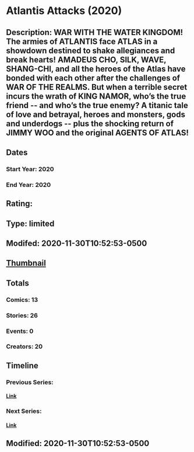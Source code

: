 # Atlantis Attacks (2020)
## Description: WAR WITH THE WATER KINGDOM! The armies of ATLANTIS face ATLAS in a showdown destined to shake allegiances and break hearts! AMADEUS CHO, SILK, WAVE, SHANG-CHI, and all the heroes of the Atlas have bonded with each other after the challenges of WAR OF THE REALMS. But when a terrible secret incurs the wrath of KING NAMOR, who’s the true friend -- and who’s the true enemy? A titanic tale of love and betrayal, heroes and monsters, gods and underdogs -- plus the shocking return of JIMMY WOO and the original AGENTS OF ATLAS! 
## Dates
### Start Year: 2020
### End Year: 2020
## Rating: 
## Type: limited
## Modifed: 2020-11-30T10:52:53-0500
## [Thumbnail](http://i.annihil.us/u/prod/marvel/i/mg/9/20/5e1c92d0cb537.jpg)
## Totals
### Comics: 13
### Stories: 26
### Events: 0
### Creators: 20
## Timeline
### Previous Series: 
#### [Link]()
### Next Series: 
#### [Link]()
## Modified: 2020-11-30T10:52:53-0500